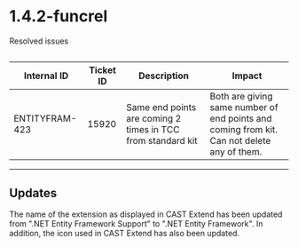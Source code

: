 # 1.4.2-funcrel

Resolved issues
## 

| Internal ID | Ticket ID | Description | Impact |
| ----------- | --------- | ----------- | ------ |
| ENTITYFRAM-423 | 15920 | Same end points are coming 2 times in TCC from standard kit | Both are giving same number of end points and coming from kit. Can not delete any of them. |

---
## Updates

The name of the extension as displayed in CAST Extend has been updated from ".NET Entity Framework Support" to ".NET Entity Framework". In addition, the icon used in CAST Extend has also been updated.
